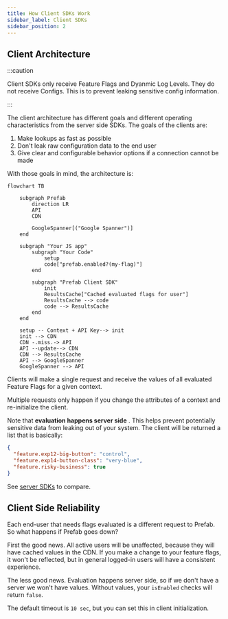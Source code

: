 ```yaml
---
title: How Client SDKs Work
sidebar_label: Client SDKs
sidebar_position: 2
---
```


## Client Architecture

:::caution

Client SDKs only receive Feature Flags and Dyanmic Log Levels. They do not receive Configs. This is to prevent leaking sensitive config information.

:::

The client architecture has different goals and different operating characteristics from the server side SDKs. The goals of the clients are:

1. Make lookups as fast as possible
2. Don't leak raw configuration data to the end user
3. Give clear and configurable behavior options if a connection cannot be made

With those goals in mind, the architecture is:

```mermaid
flowchart TB

    subgraph Prefab
        direction LR
        API
        CDN

        GoogleSpanner[("Google Spanner")]
    end

    subgraph "Your JS app"
        subgraph "Your Code"
            setup
            code["prefab.enabled?(my-flag)"]
        end

        subgraph "Prefab Client SDK"
            init
            ResultsCache["Cached evaluated flags for user"]
            ResultsCache --> code
            code --> ResultsCache
        end
    end

    setup -- Context + API Key--> init
    init --> CDN
    CDN -.miss.-> API
    API --update--> CDN
    CDN --> ResultsCache
    API --> GoogleSpanner
    GoogleSpanner --> API
```

Clients will make a single request and receive the values of all evaluated Feature Flags for a given context.

Multiple requests only happen if you change the attributes of a context and re-initialize the client.

Note that **evaluation happens server side** . This helps prevent potentially sensitive data from leaking out of your system.
The client will be returned a list that is basically:

```json
{
  "feature.exp12-big-button": "control",
  "feature.exp14-button-class": "very-blue",
  "feature.risky-business": true
}
```

See [server SDKs](/docs/explanations/concepts/server-sdks.md) to compare.

## Client Side Reliability

Each end-user that needs flags evaluated is a different request to Prefab. So what happens if Prefab goes down?

First the good news. All active users will be unaffected, because they will have cached values in the CDN.
If you make a change to your feature flags, it won't be reflected, but in general logged-in users will have a consistent
experience.

The less good news. Evaluation happens server side, so if we don't have a server we won't have values. Without values, your `isEnabled` checks will return `false`.

The default timeout is `10 sec`, but you can set this in client initialization.
